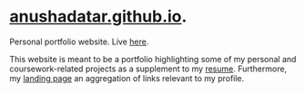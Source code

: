 # [anushadatar.github.io](https://anushadatar.github.io/).
Personal portfolio website. Live [here](https://anushadatar.github.io/).

This website is meant to be a portfolio highlighting some of my personal and coursework-related projects as a supplement to my [resume](https://anushadatar.github.io/resume.pdf). Furthermore, my [landing page](http://anushadatar.com/) an aggregation of links relevant to my profile.
